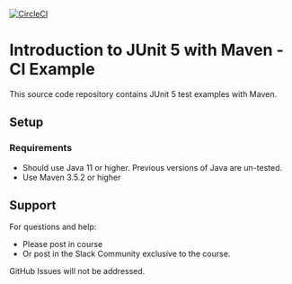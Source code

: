 [![CircleCI](https://dl.circleci.com/status-badge/img/gh/dereddimurali/testingcircleci/tree/main.svg?style=svg)](https://dl.circleci.com/status-badge/redirect/gh/dereddimurali/testingcircleci/tree/main)
# Introduction to JUnit 5 with Maven - CI Example

This source code repository contains JUnit 5 test examples with Maven.

## Setup
### Requirements
* Should use Java 11 or higher. Previous versions of Java are un-tested.
* Use Maven 3.5.2 or higher

## Support
For questions and help:
* Please post in course
* Or post in the Slack Community exclusive to the course.

GitHub Issues will not be addressed.
